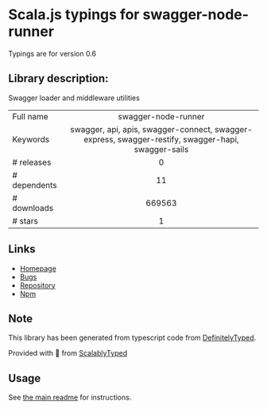 
# Scala.js typings for swagger-node-runner

Typings are for version 0.6

## Library description:
Swagger loader and middleware utilities

|                    |                 |
| ------------------ | :-------------: |
| Full name          | swagger-node-runner |
| Keywords           | swagger, api, apis, swagger-connect, swagger-express, swagger-restify, swagger-hapi, swagger-sails |
| # releases         | 0 |
| # dependents       | 11 |
| # downloads        | 669563 |
| # stars            | 1 |

## Links
- [Homepage](https://github.com/theganyo/swagger-node-runner#readme)
- [Bugs](https://github.com/theganyo/swagger-node-runner/issues)
- [Repository](https://github.com/theganyo/swagger-node-runner)
- [Npm](https://www.npmjs.com/package/swagger-node-runner)
    


## Note
This library has been generated from typescript code from [DefinitelyTyped](https://definitelytyped.org).

Provided with :purple_heart: from [ScalablyTyped](https://github.com/oyvindberg/ScalablyTyped)

## Usage
See [the main readme](../../readme.md) for instructions.


